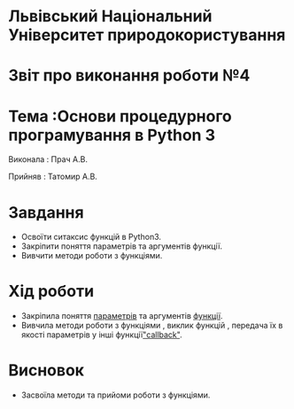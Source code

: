 # Львівський Національний Університет природокористування
# Звіт про виконання роботи №4
# Тема :Основи процедурного програмування в Python 3
Виконала : 
Прач А.В.

Прийняв :
Татомир А.В.

# Завдання

- Освоїти ситаксис функцій в Python3.
- Закріпити поняття параметрів та аргументів функції.
- Вивчити методи роботи з функціями.  

# Хід роботи 
- Закріпила поняття [параметрів](./oop4_2.py) та аргументів [функції](./oop4.py).
- Вивчила методи роботи з функціями , виклик функцій , передача їх в якості параметрів у інші функції["callback"](./oop4_3.py).

# Висновок
- Засвоїла методи та прийоми роботи з функціями.
